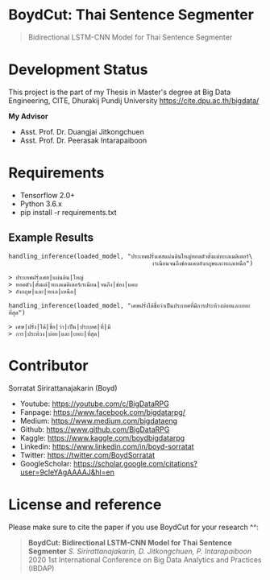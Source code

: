 # BoydCut: Thai Sentence Segmenter
> Bidirectional LSTM-CNN Model for Thai Sentence Segmenter



# Development Status
This project is the part of my Thesis in Master's degree at Big Data Engineering, CITE, Dhurakij Pundij University
https://cite.dpu.ac.th/bigdata/


**My Advisor**
- Asst. Prof. Dr. Duangjai Jitkongchuen
- Asst. Prof. Dr. Peerasak Intarapaiboon


# Requirements
- Tensorflow 2.0+
- Python 3.6.x
- pip install -r requirements.txt

## Example Results
```
handling_inference(loaded_model, "ประเทศฝรั่งเศสแผ่นดินใหญ่ทอดตัวตั้งแต่ทะเลเมดิเตอร์\
                                        เรเนียนจนถึงช่องแคบอังกฤษและทะเลเหนือ")

> ประเทศฝรั่งเศส|แผ่นดิน|ใหญ่
> ทอดตัว|ตั้งแต่|ทะเลเมดิเตอร์เรเนียน|จนถึง|ช่อง|แคบ
> อังกฤษ|และ|ทะเล|เหนือ|

handling_inference(loaded_model, "เศษฝรั่งได้ชื่อว่าเป็นประเทศที่มีการประท้วงบ่อยและเยอะที่สุด")

> เศษ|ฝรั่ง|ได้|ชื่อ|ว่า|เป็น|ประเทศ|ที่|มี
> การ|ประท้วง|บ่อย|และ|เยอะ|ที่สุด|
```



# Contributor
Sorratat Sirirattanajakarin (Boyd)

- Youtube: https://youtube.com/c/BigDataRPG
- Fanpage: https://www.facebook.com/bigdatarpg/
- Medium: https://www.medium.com/bigdataeng
- Github: https://www.github.com/BigDataRPG
- Kaggle: https://www.kaggle.com/boydbigdatarpg
- Linkedin: https://www.linkedin.com/in/boyd-sorratat
- Twitter: https://twitter.com/BoydSorratat
- GoogleScholar: https://scholar.google.com/citations?user=9cIeYAgAAAAJ&hl=en

# License and reference
Please make sure to cite the paper if you use BoydCut for your research ^^:
>**BoydCut: Bidirectional LSTM-CNN Model for Thai Sentence Segmenter** 
*S. Sirirattanajakarin, D. Jitkongchuen, P. Intarapaiboon* 2020 1st International Conference on Big Data Analytics and Practices (IBDAP)